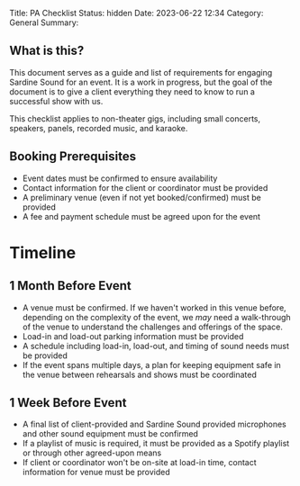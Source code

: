 Title: PA Checklist
Status: hidden
Date: 2023-06-22 12:34
Category: General
Summary: 

## What is this?
This document serves as a guide and list of requirements for engaging Sardine Sound for an event. It is a work in progress, but the goal of the document is to give a client everything they need to know to run a successful show with us.

This checklist applies to non-theater gigs, including small concerts, speakers, panels, recorded music, and karaoke.

## Booking Prerequisites
* Event dates must be confirmed to ensure availability
* Contact information for the client or coordinator must be provided
* A preliminary venue (even if not yet booked/confirmed) must be provided
* A fee and payment schedule must be agreed upon for the event

# Timeline
## 1 Month Before Event
* A venue must be confirmed. If we haven't worked in this venue before, depending on the complexity of the event, we *may* need a walk-through of the venue to understand the challenges and offerings of the space.
* Load-in and load-out parking information must be provided
* A schedule including load-in, load-out, and timing of sound needs must be provided
* If the event spans multiple days, a plan for keeping equipment safe in the venue between rehearsals and shows must be coordinated

## 1 Week Before Event
* A final list of client-provided and Sardine Sound provided microphones and other sound equipment must be confirmed
* If a playlist of music is required, it must be provided as a Spotify playlist or through other agreed-upon means
* If client or coordinator won't be on-site at load-in time, contact information for venue must be provided
